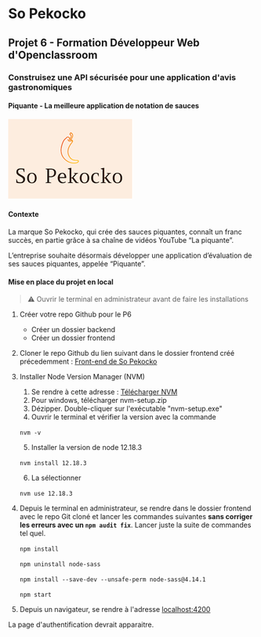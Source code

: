 # So Pekocko 
## Projet 6 - Formation Développeur Web d'Openclassroom

### Construisez une API sécurisée pour une application d'avis gastronomiques
#### Piquante - La meilleure application de notation de sauces 

![So Pekocko](/assets/images/logo.png)

#### Contexte 

La marque So Pekocko, qui crée des sauces piquantes, connaît un franc succès, en partie grâce à sa chaîne de vidéos YouTube “La piquante”.

L’entreprise souhaite désormais développer une application d’évaluation de ses sauces piquantes, appelée “Piquante”.

#### Mise en place du projet en local

>:warning: Ouvrir le terminal en administrateur avant de faire les installations 

1. Créer votre repo Github pour le P6
    - Créer un dossier backend
    - Créer un dossier frontend

2. Cloner le repo Github du lien suivant dans le dossier frontend créé précedemment : [Front-end de So Pekocko](https://github.com/OpenClassrooms-Student-Center/dwj-projet6)


3. Installer Node Version Manager (NVM)
    1. Se rendre à cette adresse : [Télécharger NVM](https://github.com/coreybutler/nvm-windows/releases)
    2. Pour windows, télécharger nvm-setup.zip
    3. Dézipper. Double-cliquer sur l'exécutable "nvm-setup.exe"
    4. Ouvrir le terminal et vérifier la version avec la commande 

    ```nvm -v```

    5. Installer la version de node 12.18.3

    ```nvm install 12.18.3```

    6. La sélectionner 

    ```nvm use 12.18.3```
    

4. Depuis le terminal en administrateur, se rendre dans le dossier frontend avec le repo Git cloné et lancer les commandes suivantes **sans corriger les erreurs avec un ```npm audit fix```**. Lancer juste la suite de commandes tel quel.

     ```npm install```

     ```npm uninstall node-sass```

     ```npm install --save-dev --unsafe-perm node-sass@4.14.1```

     ```npm start```

5. Depuis un navigateur, se rendre à l'adresse
[localhost:4200](http://localhost:4200)

La page d'authentification devrait apparaitre.
